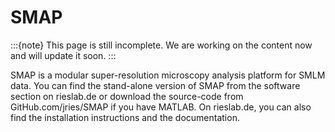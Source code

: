 # SMAP
:::{note}
This page is still incomplete. We are working on the content now and will update it soon.
:::

SMAP is a modular super-resolution microscopy analysis platform for SMLM data. You can find the stand-alone version of SMAP from the software section on rieslab.de or download the source-code from GitHub.com/jries/SMAP if you have MATLAB. On rieslab.de, you can also find the installation instructions and the documentation.

[//]: # (In this page you will find the necessary information of SMAP for running LocMoFit.)


[//]: # (## Running SMAP)

[//]: # (## Loading data)

[//]: # (## ROI manager)
